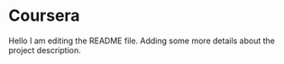# Coursera
Hello 
I am editing the README file. Adding some more details about the project description.
